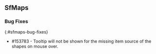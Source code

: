 ## SfMaps

### Bug Fixes
{:#sfmaps-bug-fixes}

* \#153783 - Tooltip will not be shown for the missing item source of the shapes on mouse over.

